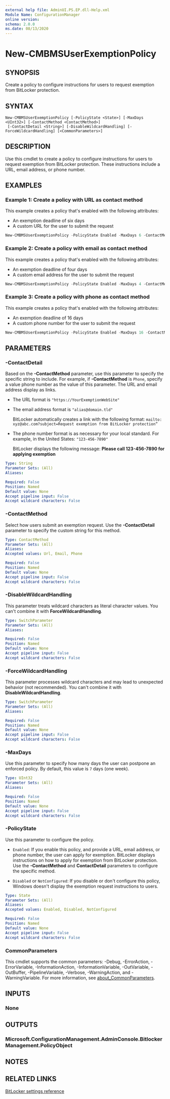 ```yaml
---
external help file: AdminUI.PS.EP.dll-Help.xml
Module Name: ConfigurationManager
online version:
schema: 2.0.0
ms.date: 08/13/2020
---
```


# New-CMBMSUserExemptionPolicy

## SYNOPSIS

Create a policy to configure instructions for users to request exemption from BitLocker protection.​

## SYNTAX

```
New-CMBMSUserExemptionPolicy [-PolicyState <State>] [-MaxDays <UInt32>] [-ContactMethod <ContactMethod>]
 [-ContactDetail <String>] [-DisableWildcardHandling] [-ForceWildcardHandling] [<CommonParameters>]
```

## DESCRIPTION

Use this cmdlet to create a policy to configure instructions for users to request exemption from BitLocker protection.​ These instructions include a URL, email address, or phone number.

## EXAMPLES

### Example 1: Create a policy with URL​ as contact method

This example creates a policy that's enabled with the following attributes:

- An exemption deadline of six days
- A custom URL for the user to submit the request

```powershell
New-CMBMSUserExemptionPolicy -PolicyState Enabled -MaxDays 6 -ContactMethod Url -ContactDetail "https://contoso.com/bitlockerexemption​"
```

### Example 2: Create a policy with email as contact method

This example creates a policy that's enabled with the following attributes:

- An exemption deadline of four days
- A custom email address for the user to submit the request

```powershell
New-CMBMSUserExemptionPolicy -PolicyState Enabled -MaxDays 4 -ContactMethod Email -ContactDetail "bitlockerexemption@contoso.com"
```

### Example 3: Create a policy with phone as contact method

This example creates a policy that's enabled with the following attributes:

- An exemption deadline of 16 days
- A custom phone number for the user to submit the request

```powershell
New-CMBMSUserExemptionPolicy -PolicyState Enabled -MaxDays 16 -ContactMethod Phone -ContactDetail "515-555-8127"​
```

## PARAMETERS

### -ContactDetail

Based on the **-ContactMethod** parameter, use this parameter to specify the specific string to include. For example, if **-ContactMethod** is `Phone`, specify a value phone number as the value of this parameter. The URL and email address display as links.

- The URL format is `"https://YourExemptionWebSite"`

- The email address format is `"alias@domain.tld"` ​

    BitLocker automatically creates a link with the following format: `mailto: xyz@abc.com?subject=Request exemption from BitLocker protection”`

- The phone number format is as necessary for your local standard. For example, in the United States: `"123-456-7890"`

    BitLocker displays the following message: **Please call 123-456-7890 for applying exemption**

```yaml
Type: String
Parameter Sets: (All)
Aliases:

Required: False
Position: Named
Default value: None
Accept pipeline input: False
Accept wildcard characters: False
```

### -ContactMethod

Select how users submit an exemption request. Use the **-ContactDetail** parameter to specify the custom string for this method.

```yaml
Type: ContactMethod
Parameter Sets: (All)
Aliases:
Accepted values: Url, Email, Phone

Required: False
Position: Named
Default value: None
Accept pipeline input: False
Accept wildcard characters: False
```

### -DisableWildcardHandling

This parameter treats wildcard characters as literal character values. You can't combine it with **ForceWildcardHandling**.

```yaml
Type: SwitchParameter
Parameter Sets: (All)
Aliases:

Required: False
Position: Named
Default value: None
Accept pipeline input: False
Accept wildcard characters: False
```

### -ForceWildcardHandling

This parameter processes wildcard characters and may lead to unexpected behavior (not recommended). You can't combine it with **DisableWildcardHandling**.

```yaml
Type: SwitchParameter
Parameter Sets: (All)
Aliases:

Required: False
Position: Named
Default value: None
Accept pipeline input: False
Accept wildcard characters: False
```

### -MaxDays

Use this parameter to specify how many days the user can postpone an enforced policy. By default, this value is `7` days (one week).

```yaml
Type: UInt32
Parameter Sets: (All)
Aliases:

Required: False
Position: Named
Default value: None
Accept pipeline input: False
Accept wildcard characters: False
```

### -PolicyState

Use this parameter to configure the policy.

- `Enabled`: If you enable this policy, and provide a URL, email address, or phone number, the user can apply for exemption. BitLocker displays instructions on how to apply for  exemption from BitLocker protection. Use the **-ContactMethod** and **ContactDetail** parameters to configure the specific method.

- `Disabled` or `NotConfigured`: If you disable or don't configure this policy, Windows doesn't display the exemption request instructions to users.

```yaml
Type: State
Parameter Sets: (All)
Aliases:
Accepted values: Enabled, Disabled, NotConfigured

Required: False
Position: Named
Default value: None
Accept pipeline input: False
Accept wildcard characters: False
```

### CommonParameters

This cmdlet supports the common parameters: -Debug, -ErrorAction, -ErrorVariable, -InformationAction, -InformationVariable, -OutVariable, -OutBuffer, -PipelineVariable, -Verbose, -WarningAction, and -WarningVariable. For more information, see [about_CommonParameters](http://go.microsoft.com/fwlink/?LinkID=113216).

## INPUTS

### None

## OUTPUTS

### Microsoft.ConfigurationManagement.AdminConsole.BitlockerManagement.PolicyObject

## NOTES

## RELATED LINKS

[BitLocker settings reference](https://docs.microsoft.com/mem/configmgr/protect/tech-ref/bitlocker/settings#user-exemption-policy)
